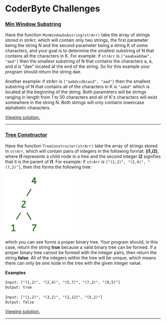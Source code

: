 # CoderByte Challenges

### [Min Window Substring](https://coderbyte.com/information/Min%20Window%20Substring)
Have the function `MinWindowSubstring(strArr)` take the array of strings stored in strArr,
which will contain only two strings, the first parameter being the string N and the second
parameter being a string K of some characters, and your goal is to determine the smallest
substring of N that contains all the characters in K. For example: if `strArr` is `["aaabaaddae", "aed"]`
then the smallest substring of N that contains the characters a, e, and d is "dae" located at the end of the string.
So for this example your program should return the string dae.

Another example: if strArr is `["aabdccdbcacd", "aad"]` then the smallest substring of N
that contains all of the characters in K is `"aabd"` which is located at the beginning of
the string. Both parameters will be strings ranging in length from 1 to 50 characters and
all of K's characters will exist somewhere in the string N. Both strings will only
contains lowercase alphabetic characters.

[Viewing solution.](src/min-window-substring.ts)

---

### [Tree Constructor](https://coderbyte.com/information/Tree%20Constructor)
Have the function `TreeConstructor(strArr)` take the array of strings stored in `strArr`, which will contain pairs of
integers in the following format: **(i1,i2)**, where **i1** represents a child node in a tree and the second integer **i2**
signifies that it is the parent of **i1**. For example: if `strArr` is `["(1,2)", "(2,4)", "(7,2)"]`, then this forms the
following tree:

![](img-tree-constructor.png)

which you can see forms a proper binary tree. Your program should, in this case, return the string **true** because a valid
binary tree can be formed. If a proper binary tree cannot be formed with the integer pairs, then return the string
**false**. All of the integers within the tree will be unique, which means there can only be one node in the tree with the
given integer value.

**Examples**
```
Input: ["(1,2)", "(2,4)", "(5,7)", "(7,2)", "(9,5)"]
Output: true

Input: ["(1,2)", "(3,2)", "(2,12)", "(5,2)"]
Output: false
```

[Viewing solution.](src/tree-constructor.ts)

---
